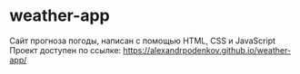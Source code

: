 weather-app
===========
Сайт прогноза погоды, написан с помощью HTML, CSS и JavaScript
Проект доступен по ссылке: https://alexandrpodenkov.github.io/weather-app/
